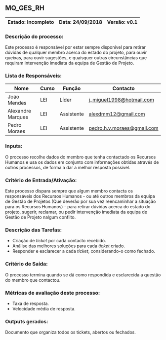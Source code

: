 ## **MQ_GES_RH**

| Estado: Incompleto | Data: 24/09/2018 | Versão: v0.1 |
| - | - | - |

### **Descrição do processo:**

Este processo é responsável por estar sempre disponível para retirar dúvidas de qualquer membro acerca do estado do projeto, para ouvir queixas, para ouvir sugestões, e quaisquer outras circunstâncias que requiram intervenção imediata da equipa de Gestão de Projeto.

### **Lista de Responsáveis:**

| Nome | Curso | Função | Contacto |
| - | - | - | - |
| João Mendes       | LEI | Líder      | j_miguel1998@hotmail.com   |
| Alexandre Marques | LEI | Assistente | alexdmm12@gmail.com        |
| Pedro Moraes      | LEI | Assistente | pedro.h.v.moraes@gmail.com |

### **Inputs:**

O processo recolhe dados do membro que tenha contactado os Recursos Humanos e usa os dados em conjunto com informações obtidas através de outros processos, de forma a dar a melhor resposta possível.

### **Critério de Entrada/Ativação:**

Este processo dispara sempre que algum membro contacta os responsáveis dos Recursos Humanos - ou até outros membros da equipa de Gestão de Projetos (Que deverão por sua vez reencaminhar a situação para os Recursos Humanos) - para retirar dúvidas acerca do estado do projeto, sugerir, reclamar, ou pedir intervenção imediata da equipa de Gestão de Projeto nalgum conflito.

### **Descrição das Tarefas:**

* Criação de *ticket* por cada contacto recebido.
* Análise das melhores soluções para cada *ticket* criado.
* Responder e esclarecer a cada *ticket*, considerando-o como fechado.

### **Critério de Saída:**

O processo termina quando se dá como respondida e esclarecida a questão do membro que contactou.

### **Métricas de avaliação deste processo:**

* Taxa de resposta.
* Velocidade média de resposta.

### **Outputs gerados:**

Documento que organiza todos os tickets, abertos ou fechados.